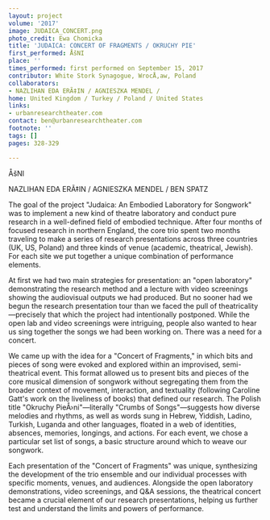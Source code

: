 ```yaml
---
layout: project
volume: '2017'
image: JUDAICA_CONCERT.png
photo_credit: Ewa Chomicka
title: 'JUDAICA: CONCERT OF FRAGMENTS / OKRUCHY PIE'
first_performed: ÅšNI
place: ''
times_performed: first performed on September 15, 2017
contributor: White Stork Synagogue, WrocÅ‚aw, Poland
collaborators:
- NAZLIHAN EDA ERÃ‡IN / AGNIESZKA MENDEL /
home: United Kingdom / Turkey / Poland / United States
links:
- urbanresearchtheater.com
contact: ben@urbanresearchtheater.com
footnote: ''
tags: []
pages: 328-329

---
```


ÅšNI

NAZLIHAN EDA ERÃ‡IN / AGNIESZKA MENDEL / BEN SPATZ

The goal of the project "Judaica: An Embodied Laboratory for Songwork" was to implement a new kind of theatre laboratory and conduct pure research in a well-defined field of embodied technique. After four months of focused research in northern England, the core trio spent two months traveling to make a series of research presentations across three countries (UK, US, Poland) and three kinds of venue (academic, theatrical, Jewish). For each site we put together a unique combination of performance elements.

At first we had two main strategies for presentation: an "open laboratory" demonstrating the research method and a lecture with video screenings showing the audiovisual outputs we had produced. But no sooner had we begun the research presentation tour than we faced the pull of theatricality—precisely that which the project had intentionally postponed. While the open lab and video screenings were intriguing, people also wanted to hear us sing together the songs we had been working on. There was a need for a concert.

We came up with the idea for a "Concert of Fragments," in which bits and pieces of song were evoked and explored within an improvised, semi-theatrical event. This format allowed us to present bits and pieces of the core musical dimension of songwork without segregating them from the broader context of movement, interaction, and textuality (following Caroline Gatt's work on the liveliness of books) that defined our research. The Polish title "Okruchy PieÅ›ni"—literally "Crumbs of Songs"—suggests how diverse melodies and rhythms, as well as words sung in Hebrew, Yiddish, Ladino, Turkish, Luganda and other languages, floated in a web of identities, absences, memories, longings, and actions. For each event, we chose a particular set list of songs, a basic structure around which to weave our songwork.

Each presentation of the "Concert of Fragments" was unique, synthesizing the development of the trio ensemble and our individual processes with specific moments, venues, and audiences. Alongside the open laboratory demonstrations, video screenings, and Q&A sessions, the theatrical concert became a crucial element of our research presentations, helping us further test and understand the limits and powers of performance.
